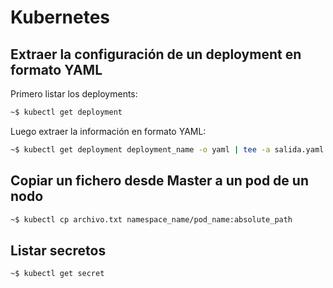 # Kubernetes

## Extraer la configuración de un deployment en formato YAML

Primero listar los deployments:
```bash
~$ kubectl get deployment
```

Luego extraer la información en formato YAML:
```bash
~$ kubectl get deployment deployment_name -o yaml | tee -a salida.yaml
```

## Copiar un fichero desde Master a un pod de un nodo

```bash
~$ kubectl cp archivo.txt namespace_name/pod_name:absolute_path
```

## Listar secretos

```bash
~$ kubectl get secret
```
